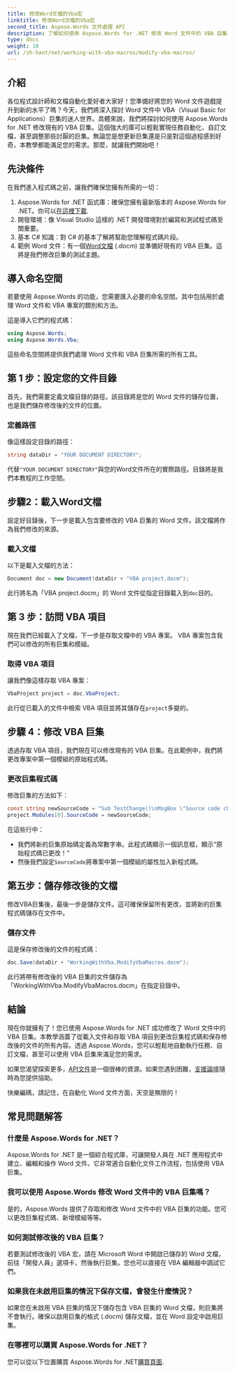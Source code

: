 ```yaml
---
title: 修改Word文檔的Vba宏
linktitle: 修改Word文檔的Vba宏
second_title: Aspose.Words 文件處理 API
description: 了解如何使用 Aspose.Words for .NET 修改 Word 文件中的 VBA 巨集。請遵循我們詳細的逐步指南，以實現無縫文件自動化！
type: docs
weight: 10
url: /zh-hant/net/working-with-vba-macros/modify-vba-macros/
---
```

## 介紹

各位程式設計師和文檔自動化愛好者大家好！您準備好將您的 Word 文件遊戲提升到新的水平了嗎？今天，我們將深入探討 Word 文件中 VBA（Visual Basic for Applications）巨集的迷人世界。具體來說，我們將探討如何使用 Aspose.Words for .NET 修改現有的 VBA 巨集。這個強大的庫可以輕鬆實現任務自動化、自訂文檔，甚至調整那些討厭的巨集。無論您是想更新巨集還是只是對這個過程感到好奇，本教學都能滿足您的需求。那麼，就讓我們開始吧！

## 先決條件

在我們進入程式碼之前，讓我們確保您擁有所需的一切：

1.  Aspose.Words for .NET 函式庫：確保您擁有最新版本的 Aspose.Words for .NET。你可以[在這裡下載](https://releases.aspose.com/words/net/).
2. 開發環境：像 Visual Studio 這樣的 .NET 開發環境對於編寫和測試程式碼至關重要。
3. 基本 C# 知識：對 C# 的基本了解將幫助您理解程式碼片段。
4. 範例 Word 文件：有一個[Word文檔](https://github.com/aspose-words/Aspose.Words-for-.NET/raw/99ba2a2d8b5d650deb40106225f383376b8b4bc6/Examples/Data/VBA%20project.docm) (.docm) 並準備好現有的 VBA 巨集。這將是我們修改巨集的測試主題。

## 導入命名空間

若要使用 Aspose.Words 的功能，您需要匯入必要的命名空間。其中包括用於處理 Word 文件和 VBA 專案的類別和方法。

這是導入它們的程式碼：

```csharp
using Aspose.Words;
using Aspose.Words.Vba;
```

這些命名空間將提供我們處理 Word 文件和 VBA 巨集所需的所有工具。

## 第 1 步：設定您的文件目錄

首先，我們需要定義文檔目錄的路徑。該目錄將是您的 Word 文件的儲存位置，也是我們儲存修改後的文件的位置。

### 定義路徑

像這樣設定目錄的路徑：

```csharp
string dataDir = "YOUR DOCUMENT DIRECTORY";
```

代替`"YOUR DOCUMENT DIRECTORY"`與您的Word文件所在的實際路徑。目錄將是我們本教程的工作空間。

## 步驟2：載入Word文檔

設定好目錄後，下一步是載入包含要修改的 VBA 巨集的 Word 文件。該文檔將作為我們修改的來源。

### 載入文檔

以下是載入文檔的方法：

```csharp
Document doc = new Document(dataDir + "VBA project.docm");
```

此行將名為「VBA project.docm」的 Word 文件從指定目錄載入到`doc`目的。

## 第 3 步：訪問 VBA 項目

現在我們已經載入了文檔，下一步是存取文檔中的 VBA 專案。 VBA 專案包含我們可以修改的所有巨集和模組。

### 取得 VBA 項目

讓我們像這樣存取 VBA 專案：

```csharp
VbaProject project = doc.VbaProject;
```

此行從已載入的文件中檢索 VBA 項目並將其儲存在`project`多變的。

## 步驟 4：修改 VBA 巨集

透過存取 VBA 項目，我們現在可以修改現有的 VBA 巨集。在此範例中，我們將更改專案中第一個模組的原始程式碼。

### 更改巨集程式碼

修改巨集的方法如下：

```csharp
const string newSourceCode = "Sub TestChange()\nMsgBox \"Source code changed!\"\nEnd Sub";
project.Modules[0].SourceCode = newSourceCode;
```

在這些行中：
- 我們將新的巨集原始碼定義為常數字串。此程式碼顯示一個訊息框，顯示“原始程式碼已更改！”
- 然後我們設定`SourceCode`將專案中第一個模組的屬性加入新程式碼。

## 第五步：儲存修改後的文檔

修改VBA巨集後，最後一步是儲存文件。這可確保保留所有更改，並將新的巨集程式碼儲存在文件中。

### 儲存文件

這是保存修改後的文件的程式碼：

```csharp
doc.Save(dataDir + "WorkingWithVba.ModifyVbaMacros.docm");
```

此行將帶有修改後的 VBA 巨集的文件儲存為「WorkingWithVba.ModifyVbaMacros.docm」在指定目錄中。

## 結論

現在你就擁有了！您已使用 Aspose.Words for .NET 成功修改了 Word 文件中的 VBA 巨集。本教學涵蓋了從載入文件和存取 VBA 項目到更改巨集程式碼和保存修改後的文件的所有內容。透過 Aspose.Words，您可以輕鬆地自動執行任務、自訂文檔，甚至可以使用 VBA 巨集來滿足您的需求。

如果您渴望探索更多，[API文件](https://reference.aspose.com/words/net/)是一個很棒的資源。如果您遇到困難，[支援論壇](https://forum.aspose.com/c/words/8)隨時為您提供協助。

快樂編碼，請記住，在自動化 Word 文件方面，天空是無限的！

## 常見問題解答

### 什麼是 Aspose.Words for .NET？  
Aspose.Words for .NET 是一個綜合程式庫，可讓開發人員在 .NET 應用程式中建立、編輯和操作 Word 文件。它非常適合自動化文件工作流程，包括使用 VBA 巨集。

### 我可以使用 Aspose.Words 修改 Word 文件中的 VBA 巨集嗎？  
是的，Aspose.Words 提供了存取和修改 Word 文件中的 VBA 巨集的功能。您可以更改巨集程式碼、新增模組等等。

### 如何測試修改後的 VBA 巨集？  
若要測試修改後的 VBA 宏，請在 Microsoft Word 中開啟已儲存的 Word 文檔，前往「開發人員」選項卡，然後執行巨集。您也可以直接在 VBA 編輯器中調試它們。

### 如果我在未啟用巨集的情況下保存文檔，會發生什麼情況？  
如果您在未啟用 VBA 巨集的情況下儲存包含 VBA 巨集的 Word 文檔，則巨集將不會執行。確保以啟用巨集的格式 (.docm) 儲存文檔，並在 Word 設定中啟用巨集。

### 在哪裡可以購買 Aspose.Words for .NET？  
您可以從以下位置購買 Aspose.Words for .NET[購買頁面](https://purchase.aspose.com/buy).